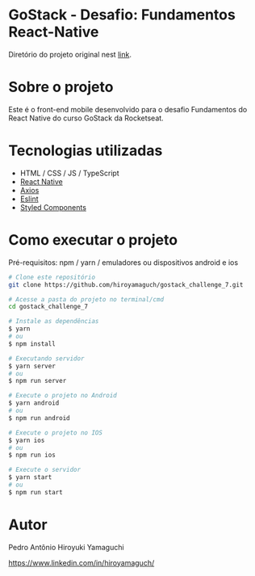 # GoStack - Desafio: Fundamentos React-Native
Diretório do projeto original nest [link](https://github.com/rocketseat-education/bootcamp-gostack-desafios/tree/master/desafio-fundamentos-react-native).

# Sobre o projeto

Este é o front-end mobile desenvolvido para o desafio Fundamentos do React Native do curso GoStack da Rocketseat.

# Tecnologias utilizadas
- HTML / CSS / JS / TypeScript
- [React Native](https://reactnative.dev/)
- [Axios](https://github.com/axios/axios)
- [Eslint](https://eslint.org/)
- [Styled Components](https://styled-components.com/)

# Como executar o projeto
Pré-requisitos: npm / yarn / emuladores ou dispositivos android e ios

```bash
# Clone este repositório
git clone https://github.com/hiroyamaguch/gostack_challenge_7.git

# Acesse a pasta do projeto no terminal/cmd
cd gostack_challenge_7

# Instale as dependências
$ yarn
# ou
$ npm install

# Executando servidor
$ yarn server
# ou
$ npm run server

# Execute o projeto no Android
$ yarn android
# ou
$ npm run android

# Execute o projeto no IOS
$ yarn ios
# ou
$ npm run ios

# Execute o servidor
$ yarn start
# ou
$ npm run start
```

# Autor
Pedro Antônio Hiroyuki Yamaguchi

https://www.linkedin.com/in/hiroyamaguch/
